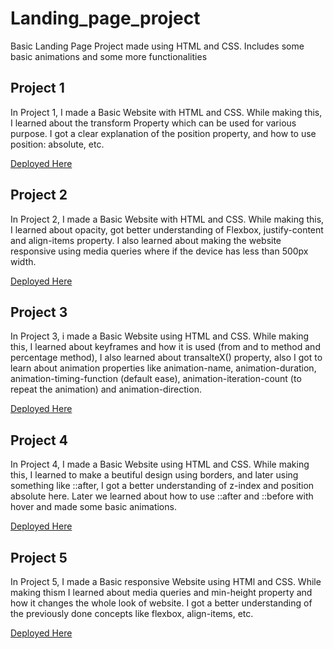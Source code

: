 # Landing_page_project
Basic Landing Page Project made using HTML and CSS. Includes some basic animations and some more functionalities

## Project 1
In Project 1, I made a Basic Website with HTML and CSS. While making this, I learned about the transform Property which can be used for various purpose. I got a clear explanation of the position property, and how to use position: absolute, etc.

[Deployed Here](http://priyanshukumarsinha.me/Landing_page_project/Project_1/)


## Project 2
In Project 2, I made a Basic Website with HTML and CSS. While making this, I learned about opacity, got better understanding of Flexbox, justify-content and align-items property. I also learned about making the website responsive using media queries where if the device has less than 500px width.

[Deployed Here](http://priyanshukumarsinha.me/Landing_page_project/Project_2/)


## Project 3
In Project 3, i made a Basic Website using HTML and CSS. While making this, I learned about keyframes and how it is used (from and to method and percentage method), I also learned about transalteX() property, also I got to learn about animation properties like animation-name, animation-duration, animation-timing-function (default ease), animation-iteration-count (to repeat the animation) and animation-direction.

[Deployed Here](http://priyanshukumarsinha.me/Landing_page_project/Project_3/)


## Project 4
In Project 4, I made a Basic Website using HTML and CSS. While making this, I learned to make a beutiful design using borders, and later using something like ::after, I got a better understanding of z-index and position absolute here. Later we learned about how to use ::after and ::before with hover and made some basic animations.


[Deployed Here](http://priyanshukumarsinha.me/Landing_page_project/Project_4/)


## Project 5
In Project 5, I made a Basic responsive Website using HTMl and CSS. While making thism I learned about media queries and min-height property and how it changes the whole look of website. I got a better understanding of the previously done concepts like flexbox, align-items, etc.

[Deployed Here](http://priyanshukumarsinha.me/Landing_page_project/Project_5/)